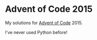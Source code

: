 # Advent of Code 2015

My solutions for [Advent of Code](http://adventofcode.com) 2015.

I've never used Python before!
